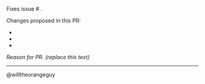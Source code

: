 Fixes issue # .

Changes proposed in this PR:

-
-
-

*Reason for PR. (replace this text)*

---
@willtheorangeguy
